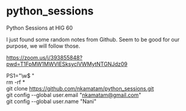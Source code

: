 # python_sessions
Python Sessions at HIG 60

I just found some random notes from Github. Seem to be good for our purpose, we will follow those.


https://zoom.us/j/393855848?pwd=T1FpMW1MWVlESksyclVWMytNTGNJdz09


PS1="\w$ " <br>
rm -rf * <br>
git clone https://github.com/nkamatam/python_sessions.git <br>
git config --global user.email "nkamatam@gmail.com" <br>
git config --global user.name "Nani" <br> <br>

